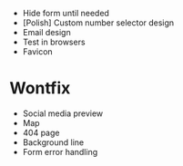 - Hide form until needed
- [Polish] Custom number selector design
- Email design
- Test in browsers
- Favicon

# Wontfix

- Social media preview
- Map
- 404 page
- Background line
- Form error handling
